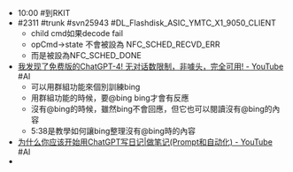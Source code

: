 - 10:00 #到RKIT
- #2311 #trunk #svn25943 #DL_Flashdisk_ASIC_YMTC_X1_9050_CLIENT
	- child cmd如果decode fail
	- opCmd->state 不會被設為 NFC_SCHED_RECVD_ERR
	- 而是被設為NFC_SCHED_DONE
- [我发现了免费版的ChatGPT-4! 无对话数限制，非噱头，完全可用! - YouTube](https://www.youtube.com/watch?v=fTyvGHRWZRY&ab_channel=MoneyXYZ) #AI
	- 可以用群組功能來個別訓練bing
	- 用群組功能的時候，要@bing bing才會有反應
	- 沒有@bing的時候，雖然bing不會回應，但它也可以閱讀沒有@bing的內容
	- 5:38是教學如何讓bing整理沒有@bing時的內容
- [为什么你应该开始用ChatGPT写日记|做笔记(Prompt和自动化) - YouTube](https://www.youtube.com/watch?v=ZRv0Z-M7NqM&ab_channel=MoneyXYZ) #AI
-
